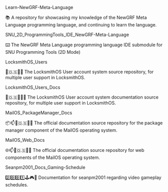 
Learn-NewGRF-Meta-Language

📚️ A repository for showcasing my knowledge of the NewGRF Meta Language programming language, and continuing to learn the language.

SNU_2D_ProgrammingTools_IDE_NewGRF-Meta-Language

⌨️ The NewGRF Meta Language programming language IDE submodule for SNU Programming Tools (2D Mode) 

LocksmithOS_Users

🔐️🇴.🇸🔑️👤️ The LocksmithOS User account system source repository, for multiple user support in LocksmithOS.

LocksmithOS_Users_Docs

🔐️🇴.🇸🔑️👤️📖️ The LocksmithOS User account system documentation source repository, for multiple user support in LocksmithOS.

MailOS_PackageManager_Docs

📦️📫️📧️🇴.🇸🏣️📖️ The official documentation source repository for the package manager component of the MailOS operating system.

MailOS_Web_Docs

🌐️📫️📧️🇴.🇸🏣️📖️ The official documentation source repository for web components of the MailOS operating system.
 
Seanpm2001_Docs_Gaming-Schedule

2️⃣️0️⃣️0️⃣️1️⃣️🕹️🎮️📖️ Documentation for seanpm2001 regarding video gameplay schedules.

